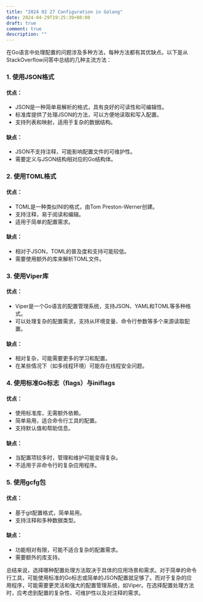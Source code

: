 ```yaml
---
title: "2024 02 27 Configuration in Golang"
date: 2024-04-29T19:25:39+08:00
draft: true
comment: true
description: ""
---
```



在Go语言中处理配置的问题涉及多种方法，每种方法都有其优缺点。以下是从StackOverflow问答中总结的几种主流方法：

### 1. 使用JSON格式

#### 优点：
- JSON是一种简单易解析的格式，具有良好的可读性和可编辑性。
- 标准库提供了处理JSON的方法，可以方便地读取和写入配置。
- 支持列表和映射，适用于复杂的数据结构。

#### 缺点：
- JSON不支持注释，可能影响配置文件的可维护性。
- 需要定义与JSON结构相对应的Go结构体。

### 2. 使用TOML格式

#### 优点：
- TOML是一种类似INI的格式，由Tom Preston-Werner创建。
- 支持注释，易于阅读和编辑。
- 适用于简单的配置需求。

#### 缺点：
- 相对于JSON，TOML的普及度和支持可能较低。
- 需要使用额外的库来解析TOML文件。

### 3. 使用Viper库

#### 优点：
- Viper是一个Go语言的配置管理系统，支持JSON、YAML和TOML等多种格式。
- 可以处理复杂的配置需求，支持从环境变量、命令行参数等多个来源读取配置。

#### 缺点：
- 相对复杂，可能需要更多的学习和配置。
- 在某些情况下（如多线程环境）可能存在线程安全问题。

### 4. 使用标准Go标志（flags）与iniflags

#### 优点：
- 使用标准库，无需额外依赖。
- 简单易用，适合命令行工具的配置。
- 支持默认值和帮助信息。

#### 缺点：
- 当配置项较多时，管理和维护可能变得复杂。
- 不适用于非命令行的复杂应用程序。

### 5. 使用gcfg包

#### 优点：
- 基于git配置格式，简单易用。
- 支持注释和多种数据类型。

#### 缺点：
- 功能相对有限，可能不适合复杂的配置需求。
- 需要额外的库支持。

总结来说，选择哪种配置处理方法取决于具体的应用场景和需求。对于简单的命令行工具，可能使用标准的Go标志或简单的JSON配置就足够了。而对于复杂的应用程序，可能需要更灵活和强大的配置管理系统，如Viper。在选择配置处理方法时，应考虑到配置的复杂性、可维护性以及对注释的需求。
